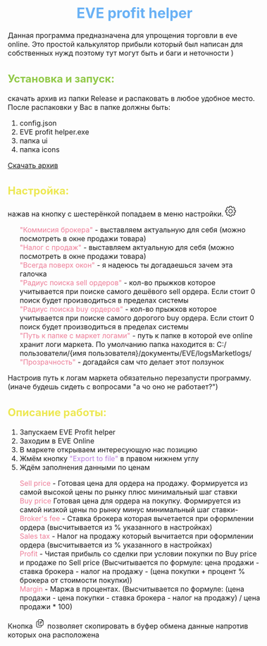 <body style="font-size: 16px">
<h1 align="center" style="color: #69b1f5">EVE profit helper</h1>

<p>Данная программа предназначена для упрощения торговли в eve online. Это простой калькулятор прибыли который был написан для собственных нужд поэтому тут могут быть и баги и неточности )</p>

<h2 style="color: #92c949">Установка и запуск:</h2>
скачать архив из папки Release и распаковать в любое удобное место.
После распаковки у Вас в папке должны быть:

1. config.json
2. EVE profit helper.exe
3. папка ui
4. папка icons

[Скачать архив](https://github.com/Cornholius/eve_profit_helper/raw/master/release/EVE%20profit%20helper.zip)
<h2 style="color: #ede853">Настройка:</h2>
нажав на кнопку с шестерёнкой попадаем в меню настройки. <img style="background-color: rgb(177, 218, 63)" src="\icons\settings.svg" height="24"/>
<ul style="list-style-type: none">
<li><span style="color: #ed7e98">"Коммисия брокера"</span> - выставляем актуальную для себя (можно посмотреть в окне продажи товара)</li>
<li><span style="color: #ed7e98">"Налог с продаж"</span> - выставляем актуальную для себя (можно посмотреть в окне продажи товара)</li>
<li><span style="color: #ed7e98">"Всегда поверх окон"</span> - я надеюсь ты догадаешься зачем эта галочка</li>
<li><span style="color: #ed7e98">"Радиус поиска sell ордеров"</span> - кол-во прыжков которое учитывается при поиске самого дешёвого sell ордера. Если стоит 0 поиск будет производиться в пределах системы</li>
<li><span style="color: #ed7e98">"Радиус поиска buy ордеров"</span> - кол-во прыжков которое учитывается при поиске самого дорогого buy ордера. Если стоит 0 поиск будет производиться в пределах системы</li>
<li><span style="color: #ed7e98">"Путь к папке с маркет логами"</span> - путь к папке в которой eve online хранит логи маркета. По умолчанию папка находится в: C:/пользователи/{имя пользователя}/документы/EVE/logsMarketlogs/</li>
<li><span style="color: #ed7e98">"Прозрачность"</span> - догадайся сам что делает этот ползунок</li>
</ul>

Настроив путь к логам маркета обязательно перезапусти программу. (иначе будешь сидеть с вопросами "а чо оно не работает?")
<h2 style="color: #ede853">Описание работы:</h2>

1. Запускаем EVE Profit helper
2. Заходим в EVE Online
3. В маркете открываем интересующую нас позицию
4. Жмём кнопку <span style="color: #b57cd9">"Export to file"</span> в правом нижнем углу
5. Ждём заполнения данными по ценам

<ul style="list-style-type: none">
<li><span style="color: #ed7e98">Sell price</span> - Готовая цена для ордера на продажу. Формируется из самой высокой цены по рынку плюс минимальный шаг ставки</li>
<li><span style="color: #ed7e98">Buy price</span> Готовая цена для ордера на покупку. Формируется из самой низкой цены по рынку минус минимальный шаг ставки- </li>
<li><span style="color: #ed7e98">Broker's fee</span> - Ставка брокера которая вычетается при оформлении ордера (высчитывается из % указанного в настройках)</li>
<li><span style="color: #ed7e98">Sales tax</span> - Налог на продажу который вычитается при оформлении ордера (высчитывается из % указанного в настройках)</li>
<li><span style="color: #ed7e98">Profit</span> - Чистая прибыль со сделки при условии покупки по Buy price и продаже по Sell price (Высчитывается по формуле: цена продажи - ставка брокера - налог на продажу - (цена покупки + процент % брокера от стоимости покупки))</li>
<li><span style="color: #ed7e98">Margin</span> - Маржа в процентах. (Высчитывается по формуле: (цена продажи - цена покупки - ставка брокера - налог на продажу) / цена продажи * 100)</li>
</ul>

Кнопка <img style="background-color: rgb(177, 218, 63)" src="\icons\copy.svg" height="24"/> позволяет скопировать в буфер обмена данные напротив которых она расположена

</body>
